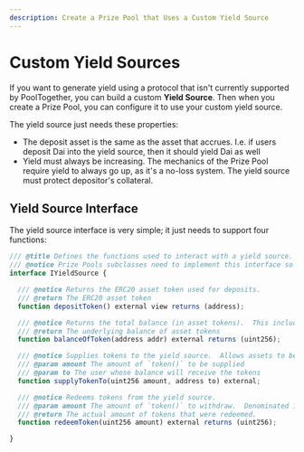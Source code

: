 ```yaml
---
description: Create a Prize Pool that Uses a Custom Yield Source
---
```


# Custom Yield Sources

If you want to generate yield using a protocol that isn't currently supported by PoolTogether, you can build a custom **Yield Source**.  Then when you create a Prize Pool, you can configure it to use your custom yield source.

The yield source just needs these properties:

*  The deposit asset is the same as the asset that accrues.  I.e. if users deposit Dai into the yield source, then it should yield Dai as well
* Yield must always be increasing.  The mechanics of the Prize Pool require yield to always go up, as it's a no-loss system.  The yield source must protect depositor's collateral.

## Yield Source Interface

The yield source interface is very simple; it just needs to support four functions:

```javascript
/// @title Defines the functions used to interact with a yield source.  The Prize Pool inherits this contract.
/// @notice Prize Pools subclasses need to implement this interface so that yield can be generated.
interface IYieldSource {

  /// @notice Returns the ERC20 asset token used for deposits.
  /// @return The ERC20 asset token
  function depositToken() external view returns (address);

  /// @notice Returns the total balance (in asset tokens).  This includes the deposits and interest.
  /// @return The underlying balance of asset tokens
  function balanceOfToken(address addr) external returns (uint256);

  /// @notice Supplies tokens to the yield source.  Allows assets to be supplied on other user's behalf using the `to` param.
  /// @param amount The amount of `token()` to be supplied
  /// @param to The user whose balance will receive the tokens
  function supplyTokenTo(uint256 amount, address to) external;

  /// @notice Redeems tokens from the yield source.
  /// @param amount The amount of `token()` to withdraw.  Denominated in `token()` as above.
  /// @return The actual amount of tokens that were redeemed.
  function redeemToken(uint256 amount) external returns (uint256);

}
```



